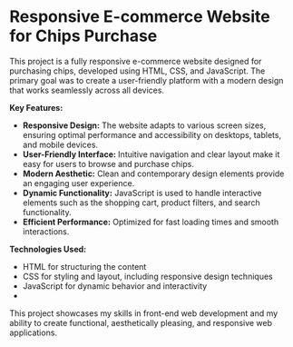 ﻿# Responsive E-commerce Website for Chips Purchase
 
This project is a fully responsive e-commerce website designed for purchasing chips, developed using HTML, CSS, and JavaScript. The primary goal was to create a user-friendly platform with a modern design that works seamlessly across all devices.

**Key Features:**
- **Responsive Design:** The website adapts to various screen sizes, ensuring optimal performance and accessibility on desktops, tablets, and mobile devices.
- **User-Friendly Interface:** Intuitive navigation and clear layout make it easy for users to browse and purchase chips.
- **Modern Aesthetic:** Clean and contemporary design elements provide an engaging user experience.
- **Dynamic Functionality:** JavaScript is used to handle interactive elements such as the shopping cart, product filters, and search functionality.
- **Efficient Performance:** Optimized for fast loading times and smooth interactions.

**Technologies Used:**
- HTML for structuring the content
- CSS for styling and layout, including responsive design techniques
- JavaScript for dynamic behavior and interactivity
- 
This project showcases my skills in front-end web development and my ability to create functional, aesthetically pleasing, and responsive web applications.
